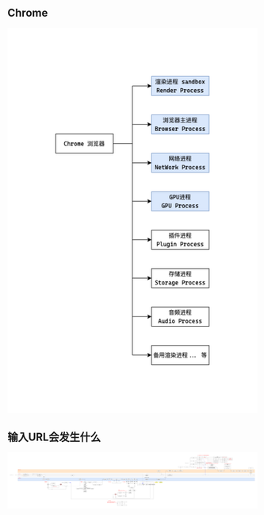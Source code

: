 ## Chrome

![](Chrome%E5%A4%9A%E8%BF%9B%E7%A8%8B%E6%9E%B6%E6%9E%84.drawio.png)


## 输入URL会发生什么

![](%E8%BE%93%E5%85%A5URL%E4%BC%9A%E5%8F%91%E7%94%9F%E4%BB%80%E4%B9%88.drawio.png)
